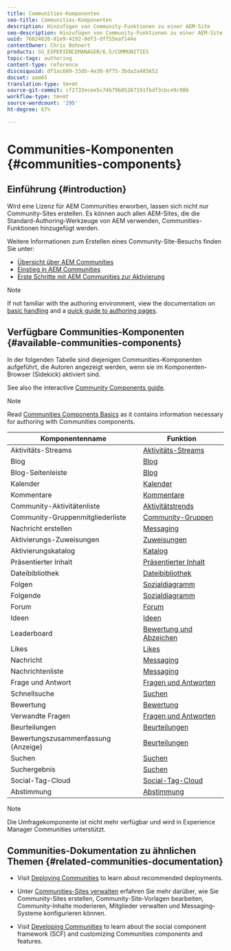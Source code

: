 ```yaml
---
title: Communities-Komponenten
seo-title: Communities-Komponenten
description: Hinzufügen von Community-Funktionen zu einer AEM-Site
seo-description: Hinzufügen von Community-Funktionen zu einer AEM-Site
uuid: 76824820-81e9-4192-8df3-dff55eaf144e
contentOwner: Chris Bohnert
products: SG_EXPERIENCEMANAGER/6.5/COMMUNITIES
topic-tags: authoring
content-type: reference
discoiquuid: df1ac689-33db-4e30-9f75-3bda2a485652
docset: aem65
translation-type: tm+mt
source-git-commit: cf2733ecee5c74b79b85267191fbdf3cbce9c98b
workflow-type: tm+mt
source-wordcount: '295'
ht-degree: 67%

---
```



# Communities-Komponenten {#communities-components}

## Einführung {#introduction}

Wird eine Lizenz für AEM Communities erworben, lassen sich nicht nur Community-Sites erstellen. Es können auch allen AEM-Sites, die die Standard-Authoring-Werkzeuge von AEM verwenden, Communities-Funktionen hinzugefügt werden.

Weitere Informationen zum Erstellen eines Community-Site-Besuchs finden Sie unter:

* [Übersicht über AEM Communities](/help/communities/overview.md)
* [Einstieg in AEM Communities](/help/communities/getting-started.md)
* [Erste Schritte mit AEM Communities zur Aktivierung](/help/communities/getting-started-enablement.md)

>[!NOTE]
>
>If not familiar with the authoring environment, view the documentation on [basic handling](/help/sites-authoring/basic-handling.md) and a [quick guide to authoring pages](/help/sites-authoring/qg-page-authoring.md).


## Verfügbare Communities-Komponenten {#available-communities-components}

In der folgenden Tabelle sind diejenigen Communities-Komponenten aufgeführt, die Autoren angezeigt werden, wenn sie im Komponenten-Browser (Sidekick) aktiviert sind.

See also the interactive [Community Components guide](/help/communities/components-guide.md).

>[!NOTE]
>
>Read [Communities Components Basics](/help/communities/basics.md) as it contains information necessary for authoring with Communities components.

| **Komponentenname** | **Funktion** |
|---|---|
| Aktivitäts-Streams | [Aktivitäts-Streams](/help/communities/activities.md) |
| Blog | [Blog](/help/communities/blog-feature.md) |
| Blog-Seitenleiste | [Blog](/help/communities/blog-feature.md) |
| Kalender | [Kalender](/help/communities/calendar.md) |
| Kommentare | [Kommentare](/help/communities/comments.md) |
| Community-Aktivitätenliste | [Aktivitätstrends](/help/communities/trends.md) |
| Community-Gruppenmitgliederliste | [Community-Gruppen](/help/communities/creating-groups.md) |
| Nachricht erstellen | [Messaging](/help/communities/configure-messaging.md) |
| Aktivierungs-Zuweisungen | [Zuweisungen](/help/communities/assignments.md) |
| Aktivierungskatalog | [Katalog](/help/communities/catalog.md) |
| Präsentierter Inhalt | [Präsentierter Inhalt](/help/communities/featured.md) |
| Dateibibliothek | [Dateibibliothek](/help/communities/file-library.md) |
| Folgen | [Sozialdiagramm](/help/communities/socialgraph.md) |
| Folgende | [Sozialdiagramm](/help/communities/socialgraph.md) |
| Forum | [Forum](/help/communities/forum.md) |
| Ideen | [Ideen](/help/communities/ideation-feature.md) |
| Leaderboard | [Bewertung und Abzeichen](/help/communities/enabling-leaderboard.md) |
| Likes | [Likes](/help/communities/liking.md) |
| Nachricht | [Messaging](/help/communities/configure-messaging.md) |
| Nachrichtenliste | [Messaging](/help/communities/configure-messaging.md) |
| Frage und Antwort | [Fragen und Antworten](/help/communities/working-with-qna.md) |
| Schnellsuche | [Suchen](/help/communities/search.md) |
| Bewertung | [Bewertung](/help/communities/rating.md) |
| Verwandte Fragen | [Fragen und Antworten](/help/communities/working-with-qna.md) |
| Beurteilungen | [Beurteilungen](/help/communities/reviews.md) |
| Bewertungszusammenfassung (Anzeige) | [Beurteilungen](/help/communities/reviews.md) |
| Suchen | [Suchen](/help/communities/search.md) |
| Suchergebnis | [Suchen](/help/communities/search.md) |
| Social-Tag-Cloud | [Social-Tag-Cloud](/help/communities/tagcloud.md) |
| Abstimmung | [Abstimmung](/help/communities/voting.md) |

>[!NOTE]
>
>Die Umfragekomponente ist nicht mehr verfügbar und wird in Experience Manager Communities unterstützt.


## Communities-Dokumentation zu ähnlichen Themen {#related-communities-documentation}

* Visit [Deploying Communities](/help/communities/deploy-communities.md) to learn about recommended deployments.

* Unter [Communities-Sites verwalten](/help/communities/administer-landing.md) erfahren Sie mehr darüber, wie Sie Community-Sites erstellen, Community-Site-Vorlagen bearbeiten, Community-Inhalte moderieren, Mitglieder verwalten und Messaging-Systeme konfigurieren können.

* Visit [Developing Communities](/help/communities/communities.md) to learn about the social component framework (SCF) and customizing Communities components and features.

